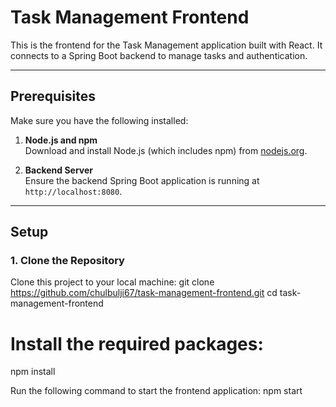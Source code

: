 # Task Management Frontend

This is the frontend for the Task Management application built with React. It connects to a Spring Boot backend to manage tasks and authentication.

---

## Prerequisites

Make sure you have the following installed:

1. **Node.js and npm**  
   Download and install Node.js (which includes npm) from [nodejs.org](https://nodejs.org).

2. **Backend Server**  
   Ensure the backend Spring Boot application is running at `http://localhost:8080`.

---

## Setup

### 1. Clone the Repository
Clone this project to your local machine:
git clone https://github.com/chulbulji67/task-management-frontend.git
cd task-management-frontend

# Install the required packages:
npm install

Run the following command to start the frontend application:
npm start
